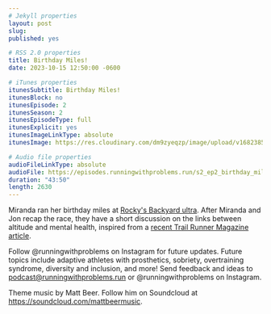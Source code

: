 ```yaml
---
# Jekyll properties
layout: post
slug:
published: yes

# RSS 2.0 properties
title: Birthday Miles!
date: 2023-10-15 12:50:00 -0600

# iTunes properties
itunesSubtitle: Birthday Miles!
itunesBlock: no
itunesEpisode: 2
itunesSeason: 2
itunesEpisodeType: full
itunesExplicit: yes
itunesImageLinkType: absolute
itunesImage: https://res.cloudinary.com/dm9zyeqzp/image/upload/v1682385897/cover_rblshc.png

# Audio file properties
audioFileLinkType: absolute
audioFile: https://episodes.runningwithproblems.run/s2_ep2_birthday_miles.m4a
duration: "43:50"
length: 2630
---
```


Miranda ran her birthday miles at [Rocky's Backyard ultra](https://www.runningwildusa.com/rockysbackyard.html). After Miranda and Jon recap the race, they have a short discussion on the links between altitude and mental health, inspired from a [recent Trail Runner Magazine article](https://www.trailrunnermag.com/training/exploring-the-connection-between-mental-health-and-high-altitude/).

Follow @runningwithproblems on Instagram for future updates. Future topics include adaptive athletes with prosthetics, sobriety, overtraining syndrome, diversity and inclusion, and more! Send feedback and ideas to podcast@runningwithproblems.run or @runningwithproblems on Instagram.

Theme music by Matt Beer. Follow him on Soundcloud at https://soundcloud.com/mattbeermusic.
